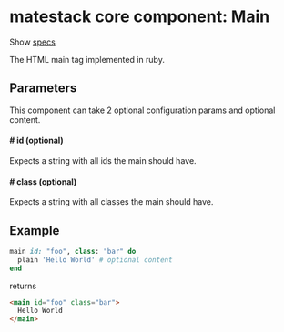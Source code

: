 # matestack core component: Main

Show [specs](../../spec/usage/components/main_spec.rb)

The HTML main tag implemented in ruby.

## Parameters

This component can take 2 optional configuration params and optional content.

#### # id (optional)
Expects a string with all ids the main should have.

#### # class (optional)
Expects a string with all classes the main should have.

## Example

```ruby
main id: "foo", class: "bar" do
  plain 'Hello World' # optional content
end
```

returns

```html
<main id="foo" class="bar">
  Hello World
</main>
```

